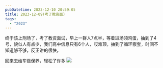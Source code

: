 ```yaml
---
pubDatetime: 2023-12-10 20:59:05
title: 2023-12-09(考了教资面)
tags:
  - "2023"
---
```


终于该上刑场了，考了教资面试，早上一群人7点半，等着进场领鸡蛋，抽到了4号，貌似人有点少，我们高中信息只有6个人，哎难顶，抽到了循环嵌套，时间不知道够不够，反正讲的很快，

回来去给车做保养，轻松了许多
![](../../img/2023/2023-12-10.jpeg)
